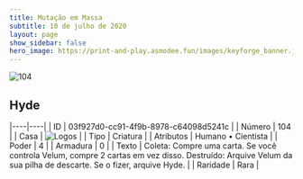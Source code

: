 ```yaml
---
title: Mutação em Massa
subtitle: 10 de julho de 2020
layout: page
show_sidebar: false
hero_image: https://print-and-play.asmodee.fun/images/keyforge_banner.jpg
---
```


![104](https://cdn.keyforgegame.com/media/card_front/pt/479_104_W4CR5J97364C_pt.png)

## Hyde

|----|----|
| ID | 03f927d0-cc91-4f9b-8978-c64098d5241c |
| Número | 104 |
| Casa | ![Logos](https://archonarcana.com/images/thumb/c/ce/Logos.png/22px-Logos.png "Logos") |
| Tipo | Criatura |
| Atributos | Humano • Cientista |
| Poder | 4 |
| Armadura | 0 |
| Texto | Coleta: Compre uma carta. Se você controla Velum, compre 2 cartas em vez disso.  Destruído: Arquive Velum da sua pilha de descarte. Se o fizer, arquive Hyde. |
| Raridade | Rara |
